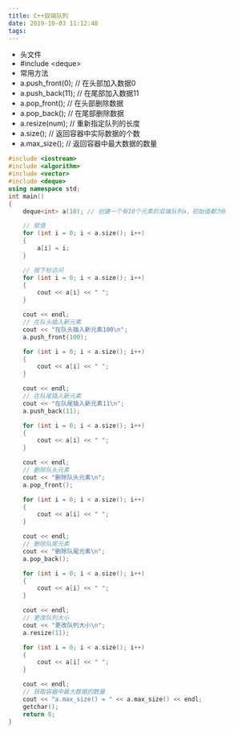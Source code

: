 ```yaml
---
title: C++双端队列
date: 2019-10-03 11:12:48
tags:
---
```

* 头文件 
* #include <deque\>
* 常用方法
* a.push_front(0); // 在头部加入数据0
* a.push_back(11); // 在尾部加入数据11
* a.pop_front(); // 在头部删除数据
* a.pop_back(); // 在尾部删除数据
* a.resize(num); // 重新指定队列的长度
* a.size(); // 返回容器中实际数据的个数
* a.max_size(); // 返回容器中最大数据的数量
```C++
#include <iostream>
#include <algorithm>
#include <vector>
#include <deque>
using namespace std;
int main()
{
    deque<int> a(10); // 创建一个有10个元素的双端队列a，初始值都为0

    // 赋值
    for (int i = 0; i < a.size(); i++)
    {
        a[i] = i;
    }

    // 按下标访问
    for (int i = 0; i < a.size(); i++)
    {
        cout << a[i] << " ";
    }

    cout << endl;
    // 在队头插入新元素
    cout << "在队头插入新元素100\n";
    a.push_front(100);

    for (int i = 0; i < a.size(); i++)
    {
        cout << a[i] << " ";
    }

    cout << endl;
    // 在队尾插入新元素
    cout << "在队尾插入新元素11\n";
    a.push_back(11);

    for (int i = 0; i < a.size(); i++)
    {
        cout << a[i] << " ";
    }

    cout << endl;
    // 删除队头元素
    cout << "删除队头元素\n";
    a.pop_front();

    for (int i = 0; i < a.size(); i++)
    {
        cout << a[i] << " ";
    }

    cout << endl;
    // 删除队尾元素
    cout << "删除队尾元素\n";
    a.pop_back();

    for (int i = 0; i < a.size(); i++)
    {
        cout << a[i] << " ";
    }

    cout << endl;
    // 更改队列大小
    cout << "更改队列大小\n";
    a.resize(11);

    for (int i = 0; i < a.size(); i++)
    {
        cout << a[i] << " ";
    }

    cout << endl;
    // 获取容器中最大数据的数量
    cout << "a.max_size() = " << a.max_size() << endl;
    getchar();
    return 0;
}

```
